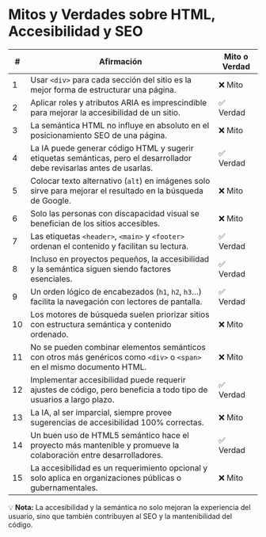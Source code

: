 # Mitos y Verdades sobre HTML, Accesibilidad y SEO

| #  | Afirmación | Mito o Verdad |
|----|-----------|--------------|
| 1  | Usar `<div>` para cada sección del sitio es la mejor forma de estructurar una página. | ❌ Mito |
| 2  | Aplicar roles y atributos ARIA es imprescindible para mejorar la accesibilidad de un sitio. | ✅ Verdad |
| 3  | La semántica HTML no influye en absoluto en el posicionamiento SEO de una página. | ❌ Mito |
| 4  | La IA puede generar código HTML y sugerir etiquetas semánticas, pero el desarrollador debe revisarlas antes de usarlas. | ✅ Verdad |
| 5  | Colocar texto alternativo (`alt`) en imágenes solo sirve para mejorar el resultado en la búsqueda de Google. | ❌ Mito |
| 6  | Solo las personas con discapacidad visual se benefician de los sitios accesibles. | ❌ Mito |
| 7  | Las etiquetas `<header>`, `<main>` y `<footer>` ordenan el contenido y facilitan su lectura. | ✅ Verdad |
| 8  | Incluso en proyectos pequeños, la accesibilidad y la semántica siguen siendo factores esenciales. | ✅ Verdad |
| 9  | Un orden lógico de encabezados (`h1`, `h2`, `h3`…) facilita la navegación con lectores de pantalla. | ✅ Verdad |
| 10 | Los motores de búsqueda suelen priorizar sitios con estructura semántica y contenido ordenado. | ❌ Mito |
| 11 | No se pueden combinar elementos semánticos con otros más genéricos como `<div>` o `<span>` en el mismo documento HTML. | ❌ Mito |
| 12 | Implementar accesibilidad puede requerir ajustes de código, pero beneficia a todo tipo de usuarios a largo plazo. | ✅ Verdad |
| 13 | La IA, al ser imparcial, siempre provee sugerencias de accesibilidad 100% correctas. | ❌ Mito |
| 14 | Un buen uso de HTML5 semántico hace el proyecto más mantenible y promueve la colaboración entre desarrolladores. | ✅ Verdad |
| 15 | La accesibilidad es un requerimiento opcional y solo aplica en organizaciones públicas o gubernamentales. | ❌ Mito |

💡 **Nota:** La accesibilidad y la semántica no solo mejoran la experiencia del usuario, sino que también contribuyen al SEO y la mantenibilidad del código.
